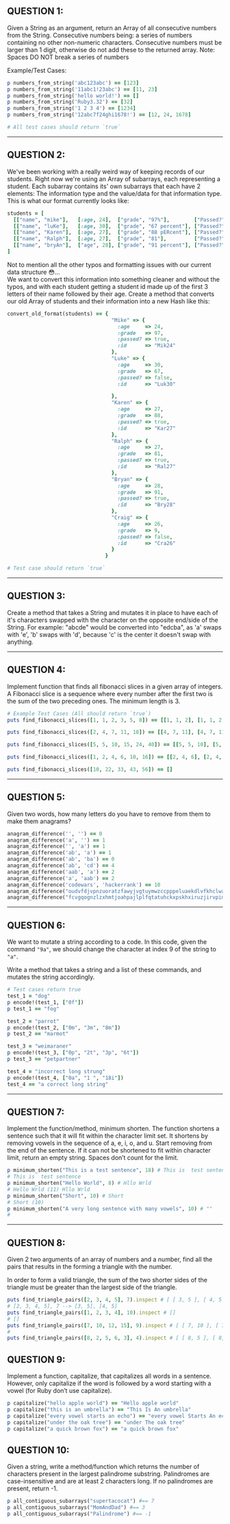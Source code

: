 ## QUESTION 1:
Given a String as an argument, return an Array of all consecutive numbers from the String.
Consecutive numbers being: a series of numbers containing no other non-numeric characters.
Consecutive numbers must be larger than 1 digit, otherwise do not add these to the returned array.
Note: Spaces DO NOT break a series of numbers

Example/Test Cases:
```ruby
p numbers_from_string('abc123abc') == [123]
p numbers_from_string('11abc1!23abc') == [11, 23]
p numbers_from_string('hello world!') == []
p numbers_from_string('Ruby3.32') == [32]
p numbers_from_string('1 2 3 4') == [1234]
p numbers_from_string('12abc7f24ghi1678!') == [12, 24, 1678]

# All test cases should return `true`
```
---
## QUESTION 2:
We've been working with a really weird way of keeping records of our students. Right now we're using an Array of subarrays, each representing a student. Each subarray contains its' own subarrays that each have 2 elements: The information type and the value/data for that information type. This is what our format currently looks like:
```ruby
students = [
  [["name", "mike"],   [:age, 24],  ["grade", "97%"],        ["Passed?", :true]],
  [["name", "luKe"],   [:age, 30],  ["grade", "67 percent"], ["Passed?", false]],
  [["name", "Karen"],  [:age, 27],  ["grade", "88 pERcent"], ["Passed?", "true"]],
  [["name", "Ralph"],  [:age, 27],  ["grade", "81"],         ["Passed?", "true"]],
  [["name", "bryAn"],  ["age", 28], ["grade", "91 percent"], ["Passed?", true]]
]
```
Not to mention all the other typos and formatting issues with our current data structure 😳... </br>
We want to convert this information into something cleaner and without the typos, and with each student getting a student id made up of the first 3 letters of their name followed by their age.
Create a method that converts our old Array of students and their information into a new Hash like this:
```ruby
convert_old_format(students) == {
                                  "Mike" => {
                                    :age     => 24,
                                    :grade   => 97,
                                    :passed? => true,
                                    :id      => "Mik24"
                                  },
                                  "Luke" => {
                                    :age     => 30,
                                    :grade   => 67,
                                    :passed? => false,
                                    :id      => "Luk30"

                                  },
                                  "Karen" => {
                                    :age     => 27,
                                    :grade   => 88,
                                    :passed? => true,
                                    :id      => "Kar27"
                                  },
                                  "Ralph" => {
                                    :age     => 27,
                                    :grade   => 81,
                                    :passed? => true,
                                    :id      => "Ral27"
                                  },
                                  "Bryan" => {
                                    :age     => 28,
                                    :grade   => 91,
                                    :passed? => true,
                                    :id      => "Bry28"
                                  },
                                  "Craig" => {
                                    :age     => 26,
                                    :grade   => 9,
                                    :passed? => false,
                                    :id      => "Cra26"
                                  }
                                }

# Test case should return `true`
```
---
## QUESTION 3:
Create a method that takes a String and mutates it in place to have each of it's characters swapped with the character on the opposite end/side of the String. For example:
"abcde" would be converted into "edcba", as 'a' swaps with 'e', 'b' swaps with 'd', because 'c' is the center it doesn't swap with anything.

---
## QUESTION 4:
Implement function that finds all fibonacci slices in a given array of integers. 
A Fibonacci slice is a sequence where every number after the first two is the 
sum of the two preceding ones. The minimum length is 3.
```ruby
# Example Test Cases (All should return `true`)
puts find_fibonacci_slices([1, 1, 2, 3, 5, 8]) == [[1, 1, 2], [1, 1, 2, 3], [1, 1, 2, 3, 5], [1, 1, 2, 3, 5, 8], [1, 2, 3], [1, 2, 3, 5], [1, 2, 3, 5, 8], [2, 3, 5], [2, 3, 5, 8], [3, 5, 8]]

puts find_fibonacci_slices([2, 4, 7, 11, 18]) == [[4, 7, 11], [4, 7, 11, 18], [7, 11, 18]]

puts find_fibonacci_slices([5, 5, 10, 15, 24, 40]) == [[5, 5, 10], [5, 5, 10, 15], [5, 10, 15]]

puts find_fibonacci_slices([1, 2, 4, 6, 10, 16]) == [[2, 4, 6], [2, 4, 6, 10], [2, 4, 6, 10, 16], [4, 6, 10], [4, 6, 10, 16], [6, 10, 16]]

puts find_fibonacci_slices([10, 22, 33, 43, 56]) == []
```
---
## QUESTION 5:
Given two words, how many letters do you have to remove from them to make them anagrams?

```ruby
anagram_difference('', '') == 0
anagram_difference('a', '') == 1
anagram_difference('', 'a') == 1
anagram_difference('ab', 'a') == 1
anagram_difference('ab', 'ba') == 0 
anagram_difference('ab', 'cd') == 4
anagram_difference('aab', 'a') == 2 
anagram_difference('a', 'aab') == 2 
anagram_difference('codewars', 'hackerrank') == 10 
anagram_difference("oudvfdjvpnzuoratzfawyjvgtuymwzccpppeluaekdlvfkhclwau", "trvhyfkdbdqbxmwpbvffiodwkhwjdjlynauunhxxafscwttqkkqw") == 42
anagram_difference("fcvgqognzlzxhmtjoahpajlplfqtatuhckxpskhxiruzjirvpimrrqluhhfkkjnjeuvxzmxo", "qcfhjjhkghnmanwcthnhqsuigwzashweevbegwsbetjuyfoarckmofrfcepkcafznykmrynt") == 50
```
---
## QUESTION 6:
We want to mutate a string according to a code. In this code, given the command `"9a"`, 
we should change the character at index 9 of the string to `"a"`.

Write a method that takes a string and a list of these commands, and mutates the string accordingly.

```ruby
# Test cases return true
test_1 = "dog"
p encode!(test_1, ["0f"])
p test_1 == "fog"

test_2 = "parrot"
p encode!(test_2, ["0m", "3m", "8m"])
p test_2 == "marmot"

test_3 = "weimaraner"
p encode!(test_3, ["0p", "2t", "3p", "6t"])
p test_3 == "petpartner"

test_4 = "incorrect long strung"
p encode!(test_4, ["0a", "1 ", "18i"])
test_4 == "a correct long string"
```
---
## QUESTION 7:
Implement the function/method, minimum shorten. The function shortens a sentence such that it will fit within the character limit set. 
It shortens by removing vowels in the sequence of a, e, i, o, and u. 
Start removing from the end of the sentence. If it can not be shortened to fit within character limit, 
return an empty string. Spaces don’t count for the limit.

```ruby
p minimum_shorten("This is a test sentence", 18) # This is  test sentence
# This is  test sentence
p minimum_shorten("Hello World", 8) # Hllo Wrld
# Hello Wrld (11) Hllo Wrld 
p minimum_shorten("Short", 10) # Short
# Short (10)
p minimum_shorten("A very long sentence with many vowels", 10) # ""
#
```
---
## QUESTION 8:
Given 2 two arguments of an array of numbers and a number, 
find all the pairs that results in the forming a triangle with the number.

In order to form a valid triangle, the sum of the two shorter sides of the triangle must be greater than the largest side of the triangle.
```ruby
puts find_triangle_pairs([2, 3, 4, 5], 7).inspect # [ [ 3, 5 ], [ 4, 5 ] ]
# [2, 3, 4, 5], 7 --> [3, 5], [4, 5]
puts find_triangle_pairs([1, 2, 3, 4], 10).inspect # []
# []
puts find_triangle_pairs([7, 10, 12, 15], 9).inspect # [ [ 7, 10 ], [ 7, 12 ], [ 7, 15 ], [ 10, 12 ], [ 10, 15 ], [ 12, 15 ] ]
# 
puts find_triangle_pairs([8, 2, 5, 6, 3], 4).inspect # [ [ 8, 5 ], [ 8, 6 ], [ 2, 5 ], [ 2, 3 ], [ 5, 6 ], [ 5, 3 ], [ 6, 3 ] ]
```
## QUESTION 9:
Implement a function, capitalize, that capitalizes all words in a sentence. However, only capitalize if the word is followed by a word starting with a vowel (for Ruby don’t use capitalize).
```ruby
p capitalize("hello apple world") == "Hello apple world"
p capitalize("this is an umbrella") == "This Is An umbrella"
p capitalize("every vowel starts an echo") == "every vowel Starts An echo"
p capitalize("under the oak tree") == "under The oak tree"
p capitalize("a quick brown fox") == "a quick brown fox"
```
## QUESTION 10:
Given a string, write a method/function which returns the number of 
characters present in the largest palindrome substring. Palindromes are
case-insensitive and are at least 2 characters long. If no palindromes
are present, return -1. 
```ruby
p all_contiguous_subarrays("supertacocat") #== 7
p all_contiguous_subarrays("MomAndDad") #== 3
p all_contiguous_subarrays("Palindrome") #== -1
```